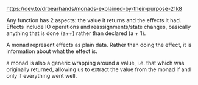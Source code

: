 

https://dev.to/drbearhands/monads-explained-by-their-purpose-21k8

Any function has 2 aspects: the value it returns and the effects it had. Effects include IO operations and reassignments/state changes, basically anything that is done (a++) rather than declared (a + 1).

A monad represent effects as plain data. Rather than doing the effect, it is information about what the effect is.

a monad is also a generic wrapping around a value, i.e. that which was originally returned, allowing us to extract the value from the monad if and only if everything went well.

